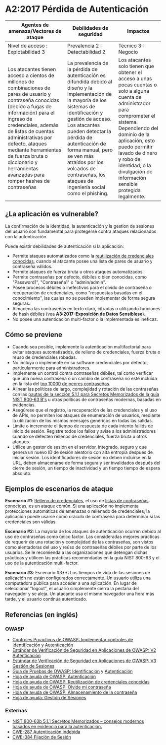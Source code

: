 # A2:2017 Pérdida de Autenticación

| Agentes de amenaza/Vectores de ataque | Debilidades de seguridad         |      Impactos       |
| -- | -- | -- |
| Nivel de acceso : Explotabilidad 3    | Prevalencia 2 : Detectabilidad 2 | Técnico 3 : Negocio |
| Los atacantes tienen acceso a cientos de millones de combinaciones de pares de usuario y contraseña conocidas (debido a fugas de información) para el ingreso de credenciales, además de listas de cuentas administrativas por defecto, ataques mediante herramientas de fuerza bruta o diccionario y herramientas avanzadas para romper hashes de contraseñas | La prevalencia de la pérdida de autenticación es difundida debido al diseño y la implementación de la mayoría de los sistemas de identificación y gestión de acceso. Los atacantes pueden detectar la pérdida de autenticación de forma manual, pero se ven más atraídos por los volcados de contraseñas, los ataques de ingeniería social como el phishing. | Los atacantes solo tienen que obtener el acceso a unas pocas cuentas o solo a alguna cuenta de administrador para comprometer el sistema. Dependiendo del dominio de la aplicación, esto puedo permitir lavado de dinero y robo de identidad; o la divulgación de información sensible protegida legalmente. |

## ¿La aplicación es vulnerable?

La confirmación de la identidad, la autenticación y la gestion de sesiones del usuario son fundamental para protegerse contra ataques relacionados con la autenticación.

Puede existir debilidades de autenticación si la aplicación:

* Permite ataques automatizados como la [reutilización de credenciales conocidas](https://www.owasp.org/index.php/Credential_stuffing), cuando el atacante posee una lista de pares de usuario y contraseña válidos.
* Permite ataques de fuerza bruta u otros ataques automatizados.
* Permite contraseñas por defecto, débiles o bien conocidas, como "Password1", "Contraseña1" o "admin/admin".
* Posee procesos débiles o inefectivos para el olvido de contraseña o recuperación de credenciales, como "respuestas basadas en el conocimiento", las cuales no se pueden implementar de forma segura seguras.
* Almacena las contraseñas en texto claro, cifradas o utilizando funciones de hash débiles (vea **A3:2017-Exposición de Datos Sensiblese**)..
* No posee una autenticación multi-factor  o la implementada es ineficaz.

## Cómo se previene

* Cuando sea posible, implemente la autenticación multifactorial para evitar ataques automatizados, de relleno de credenciales, fuerza bruta o reuso de credenciales robadas. 
* No incluya o implemente en su software credenciales por defecto, particularmente para administradores.
* Implemente un control contra contraseñas débiles, tal como verificar que una nueva contraseña o un cambio de contraseña no esté incluída en la lista del [top 10000 de peores contraseñas](https://github.com/danielmiessler/SecLists/tree/master/Passwords).
* Alinear las políticas de largo, complejidad y rotación de las contraseñas con las [pautas de la sección 5.1.1 para Secretos Memorizados de la guía NIST 800-63 B's](https://pages.nist.gov/800-63-3/sp800-63b.html#memsecret) u otras políticas de contraseñas modernas, basadas en evidencias.
* Asegúrese que el registro, la recuperación de las credenciales y el uso de APIs, no permiten los ataques de enumeración de usuarios, mediante la utilización de los mismos mensajes genéricos en todas las salidas.
* Limite o incremente el tiempo de respuesta de cada intento fallids de inicio de sesión. Registre todos los fallos y avise a los administradores cuando se detecten rellenos de credenciales, fuerza bruta u otros ataques.
* Utilice un gestor de sesión en el servidor, integrado, seguro y que genera un nuevo ID de sesión aleatorio con alta entropía después de iniciar sesión. Los identificadores de sesión no deben incluirse en la URL, deben almacenarse de forma segura y ser invalidados después del cierre de sesión,  un tiempo de inactividad y un tiempo tiempo de espera absoluto.

## Ejemplos de escenarios de ataque

**Escenario #1**: [Relleno de credenciales](https://www.owasp.org/index.php/Credential_stuffing), el uso de [listas de contraseñas conocidas](https://github.com/danielmiessler/SecLists), es un ataque común. Si una aplicación no implementa protecciones automáticas de amenazas o rellenado de credenciales, la aplicación puede usarse como oráculo de contraseña para determinar si las credenciales son válidas.

**Escenario #2**: La mayoría de los ataques de autenticación ocurren debido al uso de contraseñas como único factor. Las consideradas mejores prácticas de requerir de una rotación y complejidad de las contraseñas, son vistos como alentadoras del uso y reúso de contraseñas débiles por parte de los usuarios. Se le recomienda a las organizaciones que detengan dichas prácticas y utilicen las prácticas recomendadas en la guía NIST 800-63 y el uso de la autenticación multi-factor.

**Escenario #3**: Escenario #3**: Los tiempos de vida de las sesiones de aplicación no están configurados correctamente. Un usuario utiliza una computadora pública para acceder a una aplicación. En lugar de seleccionar "logout", el usuario simplemente cierra la pestaña del navegador y se aleja. Un atacante usa el mismo navegador una hora más tarde, y el usuario continúa autenticado.

## Referencias (en inglés)

### OWASP

* [Controles Proactivos de OWASP: Implementar controles de Identificación y Autenticación]((https://www.owasp.org/index.php/OWASP_Proactive_Controls#5:_Implement_Identity_and_Authentication_Controls))
* [Estándar de Verificación de Seguridad en Aplicaciones de OWASP: V2 Autenticación](https://www.owasp.org/index.php/Category:OWASP_Application_Security_Verification_Standard_Project#tab=Home)
* [Estándar de Verificación de Seguridad en Aplicaciones de OWASP: V3 Gestión de Sesiones](https://www.owasp.org/index.php/Category:OWASP_Application_Security_Verification_Standard_Project#tab=Home)
* [Guía de Pruebas de OWASP: Identificación](https://www.owasp.org/index.php/Testing_Identity_Management) y [Autenticación](https://www.owasp.org/index.php/Testing_for_authentication)
* [Hoja de ayuda de OWASP: Autenticación](https://www.owasp.org/index.php/Authentication_Cheat_Sheet)
* [Hoja de ayuda de OWASP: Reutilización de credenciales conocidas](https://www.owasp.org/index.php/Credential_Stuffing_Prevention_Cheat_Sheet)
* [Hoja de ayuda de OWASP: Olvide mi contraseña](https://www.owasp.org/index.php/Forgot_Password_Cheat_Sheet)
* [Hoja de ayuda de OWASP: Almacenamiento de la contraseña](https://www.owasp.org/index.php/Password_Storage_Cheat_Sheet)
* [Hoja de ayuda: Gestión de Sesiones](https://www.owasp.org/index.php/Session_Management_Cheat_Sheet)

### Externas

* [NIST 800-63b 5.1.1 Secretos Memorizados – consejos modernos basados en evidencia para la autenticación.](https://pages.nist.gov/800-63-3/sp800-63b.html#memsecret)
* [CWE-287 Autenticación indebida](https://cwe.mitre.org/data/definitions/287.html)
* [CWE-384 Fijación de Sesión](https://cwe.mitre.org/data/definitions/384.html)
